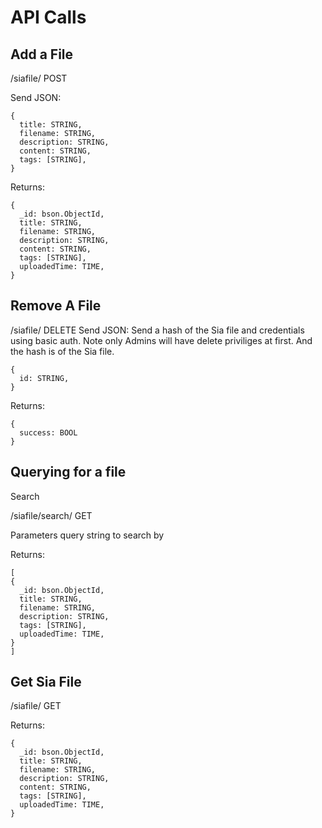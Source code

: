 API Calls
=========

Add a File
----------
/siafile/ POST

Send JSON:
```
{
  title: STRING,
  filename: STRING,
  description: STRING,
  content: STRING,
  tags: [STRING],
}
```

Returns:
```
{
  _id: bson.ObjectId,
  title: STRING,
  filename: STRING,
  description: STRING,
  content: STRING,
  tags: [STRING],
  uploadedTime: TIME,
}
```

Remove A File
-------------
/siafile/ DELETE
Send JSON:
Send a hash of the Sia file and credentials using basic auth. Note only Admins
will have delete priviliges at first.
And the hash is of the Sia file.

```
{
  id: STRING,
}
```

Returns:

```
{
  success: BOOL
}
```

Querying for a file
-------------------

Search

/siafile/search/ GET

Parameters query string to search by


Returns:

```
[
{
  _id: bson.ObjectId,
  title: STRING,
  filename: STRING,
  description: STRING,
  tags: [STRING],
  uploadedTime: TIME,
}
]
```

Get Sia File
------------
/siafile/<ID> GET

Returns:

```
{
  _id: bson.ObjectId,
  title: STRING,
  filename: STRING,
  description: STRING,
  content: STRING,
  tags: [STRING],
  uploadedTime: TIME,
}
```
